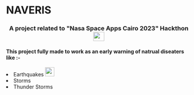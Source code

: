 # NAVERIS
<link rel="stylesheet" type="text/css" href="rm.css">
<h3 align="center">A project related to "Nasa Space Apps Cairo 2023" Hackthon <img src="https://png.pngtree.com/png-vector/20191113/ourmid/pngtree-winning-gold-cup-icon-flat-style-png-image_1977410.jpg" height = "25" width = "30"></img></h3>

<h4>This project fully made to work as an early warning of natrual diseaters like :-</h4>
  <li>Earthquakes <img src="https://static.vecteezy.com/system/resources/previews/018/887/528/original/earth-globe-icon-png.png" width = 25 height = 25></img></li>
  <li>Storms</li>
  <li>Thunder Storms</li>


